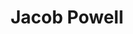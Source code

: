 ---
layout: team-profile
title: "Jacob Powell"
role: "Web Development"
image: "/static/assets/img/Jacob.jpg"
bio: "Building the site"
permalink: "team/jacob/"
tags: webDevelopmentTeam
github_url: "https://github.com/JP0121"
twitter_url: "https://x.com"
facebook_url: "https://facebook.com"
---